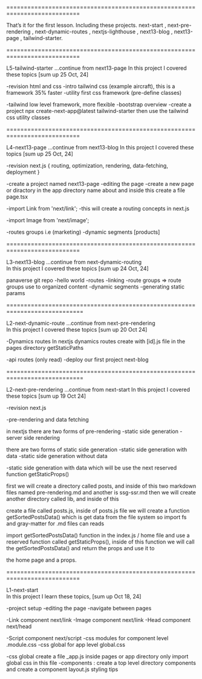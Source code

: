 


===========================================================================


That’s it for the first lesson. Including these projects.
next-start , next-pre-rendering , next-dynamic-routes , nextjs-lighthouse , next13-blog , next13-page , tailwind-starter.


===========================================================================










L5-tailwind-starter                            ...continue from next13-page
In this project I covered these topics                  [sum up 25 Oct, 24]

-revision html and css
-intro tailwind css     (example aircraft), this is a framework  35% faster
-utility first css framework (pre-define classes)

-tailwind low level framework, more flexible
-bootstrap overview
-create a project npx create-next-app@latest tailwind-starter then use the tailwind css utility classes



===========================================================================










L4-next13-page                                ...continue from next13-blog 
In this project I covered these topics                 [sum up 25 Oct, 24]

-revision next.js { routing, optimization, rendering, data-fetching, deployment }

-create a project named next13-page
-editing the page
-create a new page or diractory in the app directory name about and inside this create a file page.tsx

-import Link from 'next/link';
-this will create a routing concepts in next.js

-import Image from 'next/image';

-routes groups     i.e (marketing)
-dynamic segments   [products]



===========================================================================










L3-next13-blog                     ...continue from next-dynamic-routing    
In this project I covered these topics               [sum up 24 Oct, 24]

panaverse git repo
-hello world
-routes
-linking
-route groups        => route groups use to organized content
-dynamic segments
-generating static params



============================================================================










L2-next-dynamic-route                  ...continue from next-pre-rendering  
In this project I covered these topics                  [sum up 20 Oct 24]

-Dynamics routes
In nextjs dynamics routes create with [id].js file in the pages directory
getStaticPaths

-api routes (only read)
-deploy our first project next-blog



============================================================================










L2-next-pre-rendering                         ...continue from next-start
In this project I covered these topics                 [sum up 19 Oct 24]

-revision next.js

-pre-rendering and data fetching

in nextjs there are two forms of pre-rendering
-static side generation
-server side rendering

there are two forms of static side generation
-static side generation with data 
-static side generation without data

-static side generation with data which will be use the next reserved function getStaticProps()

first we will create a directory called posts, and inside of this two markdown files named pre-rendering.md and another is ssg-ssr.md
then we will create another directory called lib, and inside of this

create a file called posts.js, inside of posts.js file we will create a function getSortedPostsData() which is get data from the file system so import fs and gray-matter for .md files can reads

import getSortedPostsData() function in the index.js / home file and use a reserved function called getStaticProps(), inside of this function we will call the getSortedPostsData() and return the props and use it to

the home page and a props.



===========================================================================










L1-next-start  
In this project I learn these topics,                [sum up Oct 18, 24]

-project setup
-editing the page
-navigate between pages

-Link component next/link
-Image component next/link
-Head component next/head

-Script component next/script
-css modules for component level .module.css
-css global for app level global.css

-css global create a file _app.js inside pages or app directory only import global css in this file
-components : create a top level directory components and create a component layout.js
styling tips